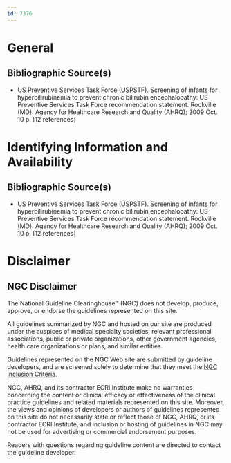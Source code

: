 ```yaml
---
id: 7376
---
```


# General

## Bibliographic Source(s)

- US Preventive Services Task Force (USPSTF). Screening of infants for hyperbilirubinemia to prevent chronic bilirubin encephalopathy: US Preventive Services Task Force recommendation statement. Rockville (MD): Agency for Healthcare Research and Quality (AHRQ); 2009 Oct. 10 p. [12 references]

# Identifying Information and Availability

## Bibliographic Source(s)

- US Preventive Services Task Force (USPSTF). Screening of infants for hyperbilirubinemia to prevent chronic bilirubin encephalopathy: US Preventive Services Task Force recommendation statement. Rockville (MD): Agency for Healthcare Research and Quality (AHRQ); 2009 Oct. 10 p. [12 references]

# Disclaimer

## NGC Disclaimer

The National Guideline Clearinghouse™ (NGC) does not develop, produce, approve, or endorse the guidelines represented on this site.

All guidelines summarized by NGC and hosted on our site are produced under the auspices of medical specialty societies, relevant professional associations, public or private organizations, other government agencies, health care organizations or plans, and similar entities.

Guidelines represented on the NGC Web site are submitted by guideline developers, and are screened solely to determine that they meet the [NGC Inclusion Criteria](/help-and-about/summaries/inclusion-criteria).

NGC, AHRQ, and its contractor ECRI Institute make no warranties concerning the content or clinical efficacy or effectiveness of the clinical practice guidelines and related materials represented on this site. Moreover, the views and opinions of developers or authors of guidelines represented on this site do not necessarily state or reflect those of NGC, AHRQ, or its contractor ECRI Institute, and inclusion or hosting of guidelines in NGC may not be used for advertising or commercial endorsement purposes.

Readers with questions regarding guideline content are directed to contact the guideline developer.

